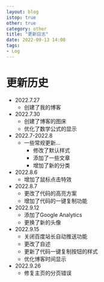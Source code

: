 ```yaml
---
layout: blog
istop: true
other: true
category: other
title: "更新日志"
date: 2022-09-13 14:08
tags:
- Log
---
```


# 更新历史

- 2022.7.27
  - 创建了我的博客
- 2022.7.30
  - 创建了博客的图床
  - 优化了数学公式的显示
- 2022.7-2022.8
  - 一些常规更新...
    - 修改了默认样式
    - 添加了一些文章
    - 增加了新的分类
- 2022.8.6
  - 增加了鼠标点击特效
- 2022.8.7
  - 更改了代码的高亮方案
  - 增加了代码的一键复制功能
- 2022.9.12
  - 添加了Google Analytics
  - 更换了新的头像
- 2022.9.15
  - 关闭百度站长自动推送功能
  - 更改了自述
  - 更新了代码一键复制按钮的样式
  - 优化博客时间显示
- 2022.9.26
  - 修复主页的分页错误